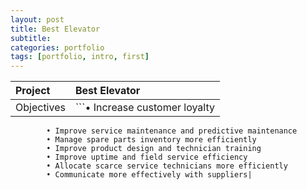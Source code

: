 ```yaml
---
layout: post
title: Best Elevator
subtitle: 
categories: portfolio
tags: [portfolio, intro, first]
---
```


|Project	|Best Elevator|	
|:-----------|:-----------|
|Objectives|```• Increase customer loyalty
            • Improve service maintenance and predictive maintenance
            • Manage spare parts inventory more efficiently
            • Improve product design and technician training
            • Improve uptime and field service efficiency
            • Allocate scarce service technicians more efficiently
            • Communicate more effectively with suppliers|
```
